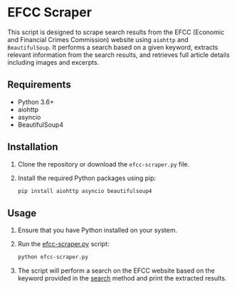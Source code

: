 # EFCC Scraper

This script is designed to scrape search results from the EFCC (Economic and Financial Crimes Commission) website using `aiohttp` and `BeautifulSoup`. It performs a search based on a given keyword, extracts relevant information from the search results, and retrieves full article details including images and excerpts.

## Requirements

- Python 3.6+
- aiohttp
- asyncio
- BeautifulSoup4

## Installation

1. Clone the repository or download the `efcc-scraper.py` file.

2. Install the required Python packages using pip:

    ```bash
    pip install aiohttp asyncio beautifulsoup4
    ```

## Usage

1. Ensure that you have Python installed on your system.

2. Run the [efcc-scraper.py](http://_vscodecontentref_/1) script:

    ```bash
    python efcc-scraper.py
    ```

3. The script will perform a search on the EFCC website based on the keyword provided in the [search](http://_vscodecontentref_/2) method and print the extracted results.
